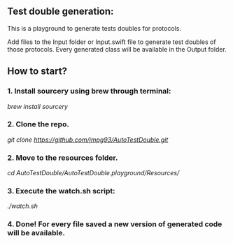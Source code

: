 ## Test double generation:

This is a playground to generate tests doubles for protocols.

Add files to the Input folder or Input.swift file to generate test doubles of those protocols.
Every generated class will be available in the Output folder.

## How to start?

### 1. Install sourcery using brew through terminal:

*brew install sourcery*

### 2. Clone the repo.

*git clone https://github.com/jmpg93/AutoTestDouble.git*

### 2. Move to the resources folder.

*cd AutoTestDouble/AutoTestDouble.playground/Resources/*

### 3. Execute the watch.sh script:

*./watch.sh*

### 4. Done! For every file saved a new version of generated code will be available.

